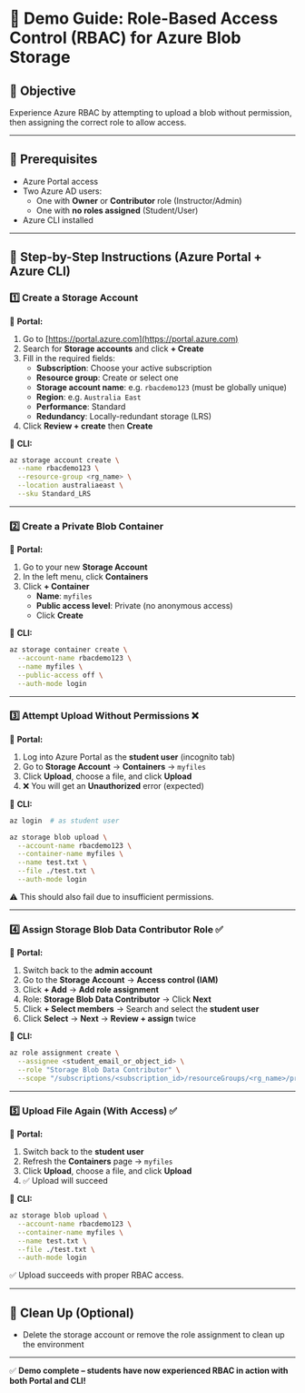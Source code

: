 # 🔐 Demo Guide: Role-Based Access Control (RBAC) for Azure Blob Storage

## 🎯 Objective
Experience Azure RBAC by attempting to upload a blob without permission, then assigning the correct role to allow access.

---

## 🧭 Prerequisites
- Azure Portal access
- Two Azure AD users:
  - One with **Owner** or **Contributor** role (Instructor/Admin)
  - One with **no roles assigned** (Student/User)
- Azure CLI installed

---

## 👣 Step-by-Step Instructions (Azure Portal + Azure CLI)

### 1️⃣ Create a Storage Account

🔸 **Portal:**
1. Go to [https://portal.azure.com](https://portal.azure.com)
2. Search for **Storage accounts** and click **+ Create**
3. Fill in the required fields:
   - **Subscription**: Choose your active subscription
   - **Resource group**: Create or select one
   - **Storage account name**: e.g. `rbacdemo123` (must be globally unique)
   - **Region**: e.g. `Australia East`
   - **Performance**: Standard
   - **Redundancy**: Locally-redundant storage (LRS)
4. Click **Review + create** then **Create**

🔸 **CLI:**
```bash
az storage account create \
  --name rbacdemo123 \
  --resource-group <rg_name> \
  --location australiaeast \
  --sku Standard_LRS
```

---

### 2️⃣ Create a Private Blob Container

🔸 **Portal:**
1. Go to your new **Storage Account**
2. In the left menu, click **Containers**
3. Click **+ Container**
   - **Name**: `myfiles`
   - **Public access level**: Private (no anonymous access)
   - Click **Create**

🔸 **CLI:**
```bash
az storage container create \
  --account-name rbacdemo123 \
  --name myfiles \
  --public-access off \
  --auth-mode login
```

---

### 3️⃣ Attempt Upload Without Permissions ❌

🔸 **Portal:**
1. Log into Azure Portal as the **student user** (incognito tab)
2. Go to **Storage Account** → **Containers** → `myfiles`
3. Click **Upload**, choose a file, and click **Upload**
4. ❌ You will get an **Unauthorized** error (expected)

🔸 **CLI:**
```bash
az login  # as student user

az storage blob upload \
  --account-name rbacdemo123 \
  --container-name myfiles \
  --name test.txt \
  --file ./test.txt \
  --auth-mode login
```
⚠️ This should also fail due to insufficient permissions.

---

### 4️⃣ Assign Storage Blob Data Contributor Role ✅

🔸 **Portal:**
1. Switch back to the **admin account**
2. Go to the **Storage Account** → **Access control (IAM)**
3. Click **+ Add** → **Add role assignment**
4. Role: **Storage Blob Data Contributor** → Click **Next**
5. Click **+ Select members** → Search and select the **student user**
6. Click **Select** → **Next** → **Review + assign** twice

🔸 **CLI:**
```bash
az role assignment create \
  --assignee <student_email_or_object_id> \
  --role "Storage Blob Data Contributor" \
  --scope "/subscriptions/<subscription_id>/resourceGroups/<rg_name>/providers/Microsoft.Storage/storageAccounts/rbacdemo123"
```

---

### 5️⃣ Upload File Again (With Access) ✅

🔸 **Portal:**
1. Switch back to the **student user**
2. Refresh the **Containers** page → `myfiles`
3. Click **Upload**, choose a file, and click **Upload**
4. ✅ Upload will succeed

🔸 **CLI:**
```bash
az storage blob upload \
  --account-name rbacdemo123 \
  --container-name myfiles \
  --name test.txt \
  --file ./test.txt \
  --auth-mode login
```
✅ Upload succeeds with proper RBAC access.

---

## 🧼 Clean Up (Optional)
- Delete the storage account or remove the role assignment to clean up the environment

---

✅ **Demo complete – students have now experienced RBAC in action with both Portal and CLI!**

